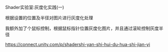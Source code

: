 Shader实验室:灰度化实践(一)

根据设置的位置及半径对图片进行灰度化处理

我额外加了个鼠标控制，根据鼠标指针位置灰度化图片，并且通过滚轮控制灰度半径

https://connect.unity.com/p/shadershi-yan-shi-hui-du-hua-shi-jian-yi
